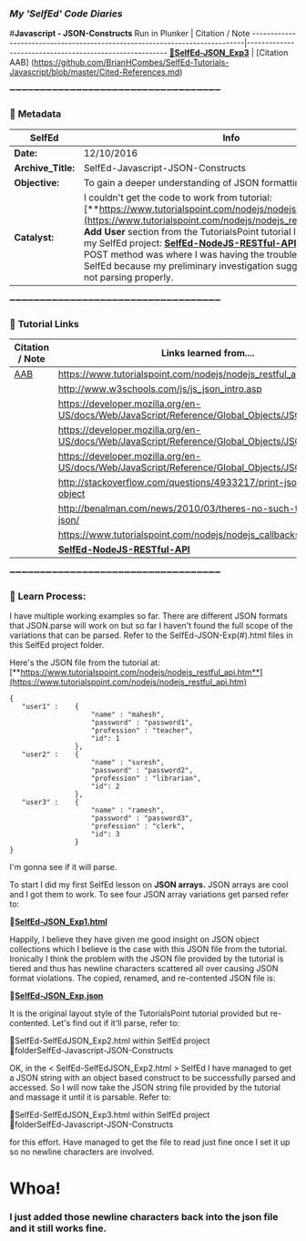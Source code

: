 ### **_My 'SelfEd' Code Diaries_**
#**Javascript - JSON-Constructs**
Run in Plunker | Citation / Note
----------------------------------------------------------------------------|--------------------------------------------------------
[:small_blue_diamond:**SelfEd-JSON_Exp3**](https://plnkr.co/edit/Iob3N0qgS9iGW2fiwTpA?p=preview) | [Citation AAB] (https://github.com/BrianHCombes/SelfEd-Tutorials-Javascript/blob/master/Cited-References.md)

:heavy_minus_sign::heavy_minus_sign::heavy_minus_sign::heavy_minus_sign::heavy_minus_sign::heavy_minus_sign::heavy_minus_sign::heavy_minus_sign::heavy_minus_sign::heavy_minus_sign::heavy_minus_sign::heavy_minus_sign::heavy_minus_sign::heavy_minus_sign::heavy_minus_sign::heavy_minus_sign::heavy_minus_sign::heavy_minus_sign::heavy_minus_sign::heavy_minus_sign::heavy_minus_sign::heavy_minus_sign::heavy_minus_sign::heavy_minus_sign::heavy_minus_sign::heavy_minus_sign::heavy_minus_sign::heavy_minus_sign::heavy_minus_sign::heavy_minus_sign::heavy_minus_sign::heavy_minus_sign::heavy_minus_sign::heavy_minus_sign::heavy_minus_sign:

### :arrow_down_small: **Metadata**
**SelfEd**          |  **Info** 
------------------- | ------------------------------------------------------------------------
**Date:**           | 12/10/2016
**Archive_Title:**  | SelfEd-Javascript-JSON-Constructs 
**Objective:**      | To gain a deeper understanding of JSON formatting and parsing
**Catalyst:**       | I couldn't get the code to work from tutorial: [**https://www.tutorialspoint.com/nodejs/nodejs_restful_api.htm**](https://www.tutorialspoint.com/nodejs/nodejs_restful_api.htm). The **Add User** section from the TutorialsPoint tutorial I'm referencing in my SelfEd project: [**SelfEd-NodeJS-RESTful-API**](https://github.com/BrianHCombes/SelfEd-Tutorials-NodeJS/tree/master/NodeJS-RESTful-API), involving the POST method was where I was having the trouble. So I began this SelfEd because my preliminary investigation suggests the JSON is not parsing properly.

:heavy_minus_sign::heavy_minus_sign::heavy_minus_sign::heavy_minus_sign::heavy_minus_sign::heavy_minus_sign::heavy_minus_sign::heavy_minus_sign::heavy_minus_sign::heavy_minus_sign::heavy_minus_sign::heavy_minus_sign::heavy_minus_sign::heavy_minus_sign::heavy_minus_sign::heavy_minus_sign::heavy_minus_sign::heavy_minus_sign::heavy_minus_sign::heavy_minus_sign::heavy_minus_sign::heavy_minus_sign::heavy_minus_sign::heavy_minus_sign::heavy_minus_sign::heavy_minus_sign::heavy_minus_sign::heavy_minus_sign::heavy_minus_sign::heavy_minus_sign::heavy_minus_sign::heavy_minus_sign::heavy_minus_sign::heavy_minus_sign::heavy_minus_sign:

### :arrow_down_small: **Tutorial Links**
**Citation / Note**   | **Links learned from....**                                                
----------------------|-----------------------
[AAB](https://github.com/BrianHCombes/SelfEd-Tutorials-Javascript/blob/master/Cited-References.md)  | https://www.tutorialspoint.com/nodejs/nodejs_restful_api.htm
                      | http://www.w3schools.com/js/js_json_intro.asp
                      | https://developer.mozilla.org/en-US/docs/Web/JavaScript/Reference/Global_Objects/JSON
                      | https://developer.mozilla.org/en-US/docs/Web/JavaScript/Reference/Global_Objects/JSON/parse
                      | https://developer.mozilla.org/en-US/docs/Web/JavaScript/Reference/Global_Objects/JSON/stringify
                      | http://stackoverflow.com/questions/4933217/print-json-parsed-object
                      | http://benalman.com/news/2010/03/theres-no-such-thing-as-a-json/   
                      | https://www.tutorialspoint.com/nodejs/nodejs_callbacks_concept.htm
                      | [**SelfEd-NodeJS-RESTful-API**](https://github.com/BrianHCombes/SelfEd-Tutorials-NodeJS/tree/master/NodeJS-RESTful-API)
                      
:heavy_minus_sign::heavy_minus_sign::heavy_minus_sign::heavy_minus_sign::heavy_minus_sign::heavy_minus_sign::heavy_minus_sign::heavy_minus_sign::heavy_minus_sign::heavy_minus_sign::heavy_minus_sign::heavy_minus_sign::heavy_minus_sign::heavy_minus_sign::heavy_minus_sign::heavy_minus_sign::heavy_minus_sign::heavy_minus_sign::heavy_minus_sign::heavy_minus_sign::heavy_minus_sign::heavy_minus_sign::heavy_minus_sign::heavy_minus_sign::heavy_minus_sign::heavy_minus_sign::heavy_minus_sign::heavy_minus_sign::heavy_minus_sign::heavy_minus_sign::heavy_minus_sign::heavy_minus_sign::heavy_minus_sign::heavy_minus_sign::heavy_minus_sign:

### :arrow_down_small: **Learn Process:**

I have multiple working examples so far. There are different JSON formats that JSON.parse will work on but so far I haven't found the full scope of the variations that can be parsed. Refer to the SelfEd-JSON-Exp(#).html files in this SelfEd project folder.

Here's the JSON file from the tutorial at: [**https://www.tutorialspoint.com/nodejs/nodejs_restful_api.htm**](https://www.tutorialspoint.com/nodejs/nodejs_restful_api.htm)

    {
       "user1" :    {
                        "name" : "mahesh",
                        "password" : "password1",
                        "profession" : "teacher",
                        "id": 1
                    },
       "user2" :    {
                        "name" : "suresh",
                        "password" : "password2",
                        "profession" : "librarian",
                        "id": 2
                    },
       "user3" :    {
                        "name" : "ramesh",
                        "password" : "password3",
                        "profession" : "clerk",
                        "id": 3
                    }
    }

I'm gonna see if it will parse.

To start I did my first SelfEd lesson on **JSON arrays.** JSON arrays are cool and  I got them  to work. To see four JSON array variations get parsed refer to:

:small_blue_diamond:[**SelfEd-JSON_Exp1.html**](https://plnkr.co/edit/lTWTA87SgLbInWgYNcHz?p=preview)    



Happily, I believe they have given me good insight on JSON object collections which I believe is the case with this JSON file from the tutorial. Ironically I think the problem with the JSON file provided by the tutorial is tiered and thus has newline characters  scattered all over causing JSON format violations. The copied, renamed, and re-contented JSON file is:

:small_blue_diamond:[**SelfEd-JSON_Exp.json**](https://github.com/BrianHCombes/SelfEd-Tutorials-Javascript/blob/master/Javascript-JSON-Constructs/SelfEd-JSON_Exp.json)

It is the original layout style of the TutorialsPoint tutorial provided but re-contented. Let's find out if it'll parse, refer to:

:small_blue_diamond:SelfEd-SelfEdJSON_Exp2.html within SelfEd project    
:small_blue_diamond:folderSelfEd-Javascript-JSON-Constructs 
        
OK, in the < SelfEd-SelfEdJSON_Exp2.html > SelfEd I have managed to get a JSON string with an object based construct to be successfully parsed and accessed. So I will now take the JSON string file provided by the tutorial and massage it until it is parsable. Refer to:

:small_blue_diamond:SelfEd-SelfEdJSON_Exp3.html within SelfEd project     
:small_blue_diamond:folderSelfEd-Javascript-JSON-Constructs 

for this effort. Have managed to get the file to read just fine once I set it up so no newline characters are involved.

# Whoa!   
### I just added those newline characters back into the json file and it still works fine.

 
